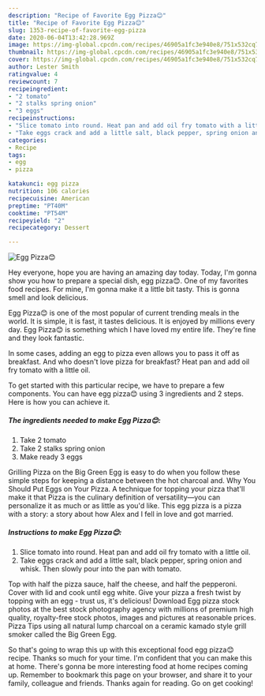 ```yaml
---
description: "Recipe of Favorite Egg Pizza😊"
title: "Recipe of Favorite Egg Pizza😊"
slug: 1353-recipe-of-favorite-egg-pizza
date: 2020-06-04T13:42:28.969Z
image: https://img-global.cpcdn.com/recipes/46905a1fc3e940e8/751x532cq70/egg-pizza😊-recipe-main-photo.jpg
thumbnail: https://img-global.cpcdn.com/recipes/46905a1fc3e940e8/751x532cq70/egg-pizza😊-recipe-main-photo.jpg
cover: https://img-global.cpcdn.com/recipes/46905a1fc3e940e8/751x532cq70/egg-pizza😊-recipe-main-photo.jpg
author: Lester Smith
ratingvalue: 4
reviewcount: 7
recipeingredient:
- "2 tomato"
- "2 stalks spring onion"
- "3 eggs"
recipeinstructions:
- "Slice tomato into round. Heat pan and add oil fry tomato with a little oil."
- "Take eggs crack and add a little salt, black pepper, spring onion and whisk. Then slowly pour into the pan with tomato."
categories:
- Recipe
tags:
- egg
- pizza

katakunci: egg pizza 
nutrition: 106 calories
recipecuisine: American
preptime: "PT40M"
cooktime: "PT54M"
recipeyield: "2"
recipecategory: Dessert

---
```



![Egg Pizza😊](https://img-global.cpcdn.com/recipes/46905a1fc3e940e8/751x532cq70/egg-pizza😊-recipe-main-photo.jpg)

Hey everyone, hope you are having an amazing day today. Today, I'm gonna show you how to prepare a special dish, egg pizza😊. One of my favorites food recipes. For mine, I'm gonna make it a little bit tasty. This is gonna smell and look delicious.

Egg Pizza😊 is one of the most popular of current trending meals in the world. It is simple, it is fast, it tastes delicious. It is enjoyed by millions every day. Egg Pizza😊 is something which I have loved my entire life. They're fine and they look fantastic.

In some cases, adding an egg to pizza even allows you to pass it off as breakfast. And who doesn&#39;t love pizza for breakfast? Heat pan and add oil fry tomato with a little oil.


To get started with this particular recipe, we have to prepare a few components. You can have egg pizza😊 using 3 ingredients and 2 steps. Here is how you can achieve it.

<!--inarticleads1-->

##### The ingredients needed to make Egg Pizza😊:

1. Take 2 tomato
1. Take 2 stalks spring onion
1. Make ready 3 eggs


Grilling Pizza on the Big Green Egg is easy to do when you follow these simple steps for keeping a distance between the hot charcoal and. Why You Should Put Eggs on Your Pizza. A technique for topping your pizza that&#39;ll make it that Pizza is the culinary definition of versatility—you can personalize it as much or as little as you&#39;d like. This egg pizza is a pizza with a story: a story about how Alex and I fell in love and got married. 

<!--inarticleads2-->

##### Instructions to make Egg Pizza😊:

1. Slice tomato into round. Heat pan and add oil fry tomato with a little oil.
1. Take eggs crack and add a little salt, black pepper, spring onion and whisk. Then slowly pour into the pan with tomato.


Top with half the pizza sauce, half the cheese, and half the pepperoni. Cover with lid and cook until egg white. Give your pizza a fresh twist by topping with an egg - trust us, it&#39;s delicious! Download Egg pizza stock photos at the best stock photography agency with millions of premium high quality, royalty-free stock photos, images and pictures at reasonable prices. Pizza Tips using all natural lump charcoal on a ceramic kamado style grill smoker called the Big Green Egg. 

So that's going to wrap this up with this exceptional food egg pizza😊 recipe. Thanks so much for your time. I'm confident that you can make this at home. There's gonna be more interesting food at home recipes coming up. Remember to bookmark this page on your browser, and share it to your family, colleague and friends. Thanks again for reading. Go on get cooking!

